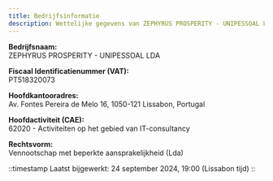 ```yaml
---
title: Bedrijfsinformatie
description: Wettelijke gegevens van ZEPHYRUS PROSPERITY - UNIPESSOAL LDA, inclusief naam, NIF/NIPC, adres en fiscale informatie. Raadpleeg dit document voor formele bedrijfsinformatie.
---
```


**Bedrijfsnaam:**  
ZEPHYRUS PROSPERITY - UNIPESSOAL LDA

**Fiscaal Identificatienummer (VAT):**  
PT518320073

**Hoofdkantooradres:**  
Av. Fontes Pereira de Melo 16, 1050-121 Lissabon, Portugal

**Hoofdactiviteit (CAE):**  
62020 - Activiteiten op het gebied van IT-consultancy

**Rechtsvorm:**  
Vennootschap met beperkte aansprakelijkheid (Lda)

::timestamp
Laatst bijgewerkt: 24 september 2024, 19:00 (Lissabon tijd)
::